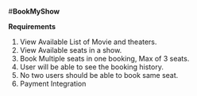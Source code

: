 #**BookMyShow**

**Requirements**
1) View Available List of Movie and theaters.
2) View Available seats in a show.
3) Book Multiple seats in one booking, Max of 3 seats.
4) User will be able to see the booking history.
5) No two users should be able to book same seat.
6) Payment Integration
